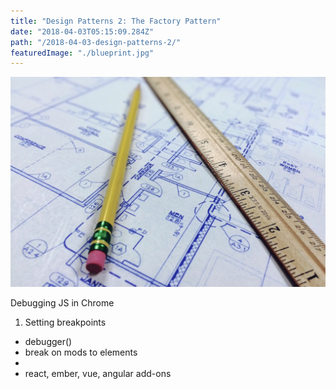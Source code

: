 ```yaml
---
title: "Design Patterns 2: The Factory Pattern"
date: "2018-04-03T05:15:09.284Z"
path: "/2018-04-03-design-patterns-2/"
featuredImage: "./blueprint.jpg"
---
```

![Blueprints](./blueprint.jpg)

Debugging JS in Chrome

1. Setting breakpoints
 - debugger()
 - break on mods to elements
 - 
 - react, ember, vue, angular add-ons

